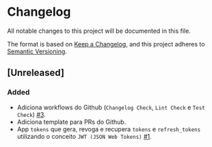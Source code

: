# Changelog

All notable changes to this project will be documented in this file.

The format is based on [Keep a Changelog](https://keepachangelog.com/en/1.0.0/),
and this project adheres to [Semantic Versioning](https://semver.org/spec/v2.0.0.html).

## [Unreleased]

### Added

- Adiciona workflows do Github (`Changelog Check`, `Lint Check` e `Test Check`) [#3](https://github.com/reloadclub-gg/api-auth/issues/3).
- Adiciona template para PRs do Github.
- App `tokens` que gera, revoga e recupera `tokens` e `refresh_tokens` utilizando o conceito `JWT (JSON Web Tokens)` [#1](https://github.com/reloadclub-gg/api-auth/issues/1).
